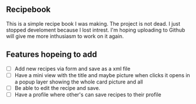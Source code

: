 ## Recipebook

This is a simple recipe book I was making. The project is not dead. I just stopped develoment because I lost intrest. I'm hoping uploading to Github will give me more inthusiasm to work on it again.

## Features hopeing to add
- [ ] Add new recipes via form and save as a xml file
- [ ] Have a mini view with the title and maybe picture when clicks it opens in a popup layer showing the whole card picture and all
- [ ] Be able to edit the recipe and save.
- [ ] Have a profile where other's can save recipes to their profile
